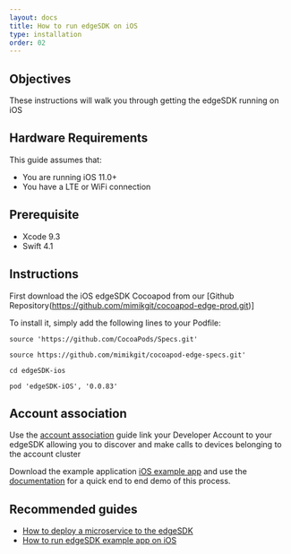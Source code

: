 ```yaml
---
layout: docs
title: How to run edgeSDK on iOS
type: installation
order: 02
---
```


## Objectives

These instructions will walk you through getting the edgeSDK running on iOS

## Hardware Requirements

This guide assumes that:

- You are running iOS 11.0+
- You have a LTE or WiFi connection

## Prerequisite

- Xcode 9.3
- Swift 4.1

## Instructions

First download the iOS edgeSDK Cocoapod from our [Github Repository(https://github.com/mimikgit/cocoapod-edge-prod.git)]

To install it, simply add the following lines to your Podfile:

```source 'https://github.com/CocoaPods/Specs.git'```

```source https://github.com/mimikgit/cocoapod-edge-specs.git'```

```cd edgeSDK-ios```

```pod 'edgeSDK-iOS', '0.0.83'```

## Account association

Use the [account association](/docs/1.1.0/getting-started/account-association.html) guide link your Developer Account to your edgeSDK allowing you to discover and make calls to devices belonging to the account cluster 

Download the example application  [iOS example app](https://github.com/mimikgit/edgeSDK/example/iOS%20Hello%20App) and use the [documentation](/docs/1.1.0/example-apps/how-to-run-edgesdk-example-app-on-ios.html)  for a quick end to end demo of this process.

## Recommended guides

- [How to deploy a microservice to the edgeSDK](/docs/1.1.0/microservices/how-to-deploy-example-microservice.html)
- [How to run edgeSDK example app on iOS](/docs/1.1.0/example-apps/how-to-run-edgeSDK-example-app-on-iOS.html)